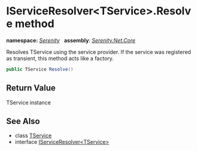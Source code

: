 # IServiceResolver&lt;TService&gt;.Resolve method
**namespace:** *[Serenity](../../README.md#serenity-namespace)*   **assembly**: *[Serenity.Net.Core](../../README.md)*

Resolves TService using the service provider. If the service was registered as transient, this method acts like a factory.

```csharp
public TService Resolve()
```

## Return Value

TService instance

## See Also

* class [TService](../Serenity.Net.Core/../IServiceResolver-1.TService.md)
* interface [IServiceResolver&lt;TService&gt;](../IServiceResolver-1.md)
